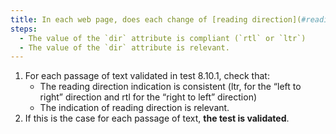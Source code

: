```yaml
---
title: In each web page, does each change of [reading direction](#reading-direction) (`dir` attribute) satisfy these conditions?
steps:
  - The value of the `dir` attribute is compliant (`rtl` or `ltr`)
  - The value of the `dir` attribute is relevant.
---
```


1. For each passage of text validated in test 8.10.1, check that:
   - The reading direction indication is consistent (ltr, for the “left to right” direction and rtl for the “right to left” direction)
   - The indication of reading direction is relevant.
2. If this is the case for each passage of text, **the test is validated**.
